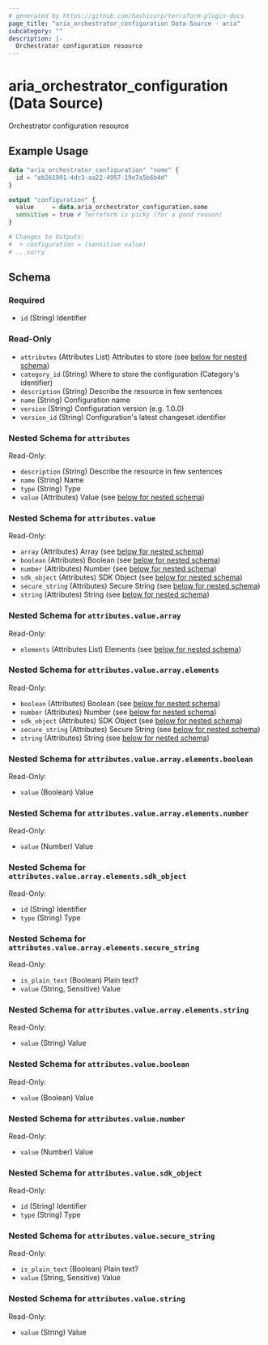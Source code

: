 ```yaml
---
# generated by https://github.com/hashicorp/terraform-plugin-docs
page_title: "aria_orchestrator_configuration Data Source - aria"
subcategory: ""
description: |-
  Orchestrator configuration resource
---
```


# aria_orchestrator_configuration (Data Source)

Orchestrator configuration resource

## Example Usage

```terraform
data "aria_orchestrator_configuration" "some" {
  id = "eb261901-4dc3-aa22-4957-19e7a5b6b4d"
}

output "configuration" {
  value     = data.aria_orchestrator_configuration.some
  sensitive = true # Terraform is picky (for a good reason)
}

# Changes to Outputs:
#  + configuration = (sensitive value)
# ...sorry
```

<!-- schema generated by tfplugindocs -->
## Schema

### Required

- `id` (String) Identifier

### Read-Only

- `attributes` (Attributes List) Attributes to store (see [below for nested schema](#nestedatt--attributes))
- `category_id` (String) Where to store the configuration (Category's identifier)
- `description` (String) Describe the resource in few sentences
- `name` (String) Configuration name
- `version` (String) Configuration version (e.g. 1.0.0)
- `version_id` (String) Configuration's latest changeset identifier

<a id="nestedatt--attributes"></a>
### Nested Schema for `attributes`

Read-Only:

- `description` (String) Describe the resource in few sentences
- `name` (String) Name
- `type` (String) Type
- `value` (Attributes) Value (see [below for nested schema](#nestedatt--attributes--value))

<a id="nestedatt--attributes--value"></a>
### Nested Schema for `attributes.value`

Read-Only:

- `array` (Attributes) Array (see [below for nested schema](#nestedatt--attributes--value--array))
- `boolean` (Attributes) Boolean (see [below for nested schema](#nestedatt--attributes--value--boolean))
- `number` (Attributes) Number (see [below for nested schema](#nestedatt--attributes--value--number))
- `sdk_object` (Attributes) SDK Object (see [below for nested schema](#nestedatt--attributes--value--sdk_object))
- `secure_string` (Attributes) Secure String (see [below for nested schema](#nestedatt--attributes--value--secure_string))
- `string` (Attributes) String (see [below for nested schema](#nestedatt--attributes--value--string))

<a id="nestedatt--attributes--value--array"></a>
### Nested Schema for `attributes.value.array`

Read-Only:

- `elements` (Attributes List) Elements (see [below for nested schema](#nestedatt--attributes--value--array--elements))

<a id="nestedatt--attributes--value--array--elements"></a>
### Nested Schema for `attributes.value.array.elements`

Read-Only:

- `boolean` (Attributes) Boolean (see [below for nested schema](#nestedatt--attributes--value--array--elements--boolean))
- `number` (Attributes) Number (see [below for nested schema](#nestedatt--attributes--value--array--elements--number))
- `sdk_object` (Attributes) SDK Object (see [below for nested schema](#nestedatt--attributes--value--array--elements--sdk_object))
- `secure_string` (Attributes) Secure String (see [below for nested schema](#nestedatt--attributes--value--array--elements--secure_string))
- `string` (Attributes) String (see [below for nested schema](#nestedatt--attributes--value--array--elements--string))

<a id="nestedatt--attributes--value--array--elements--boolean"></a>
### Nested Schema for `attributes.value.array.elements.boolean`

Read-Only:

- `value` (Boolean) Value


<a id="nestedatt--attributes--value--array--elements--number"></a>
### Nested Schema for `attributes.value.array.elements.number`

Read-Only:

- `value` (Number) Value


<a id="nestedatt--attributes--value--array--elements--sdk_object"></a>
### Nested Schema for `attributes.value.array.elements.sdk_object`

Read-Only:

- `id` (String) Identifier
- `type` (String) Type


<a id="nestedatt--attributes--value--array--elements--secure_string"></a>
### Nested Schema for `attributes.value.array.elements.secure_string`

Read-Only:

- `is_plain_text` (Boolean) Plain text?
- `value` (String, Sensitive) Value


<a id="nestedatt--attributes--value--array--elements--string"></a>
### Nested Schema for `attributes.value.array.elements.string`

Read-Only:

- `value` (String) Value




<a id="nestedatt--attributes--value--boolean"></a>
### Nested Schema for `attributes.value.boolean`

Read-Only:

- `value` (Boolean) Value


<a id="nestedatt--attributes--value--number"></a>
### Nested Schema for `attributes.value.number`

Read-Only:

- `value` (Number) Value


<a id="nestedatt--attributes--value--sdk_object"></a>
### Nested Schema for `attributes.value.sdk_object`

Read-Only:

- `id` (String) Identifier
- `type` (String) Type


<a id="nestedatt--attributes--value--secure_string"></a>
### Nested Schema for `attributes.value.secure_string`

Read-Only:

- `is_plain_text` (Boolean) Plain text?
- `value` (String, Sensitive) Value


<a id="nestedatt--attributes--value--string"></a>
### Nested Schema for `attributes.value.string`

Read-Only:

- `value` (String) Value
